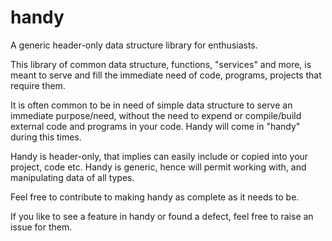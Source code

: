 # handy
A generic header-only data structure library for enthusiasts.

This library of common data structure, functions, "services" and more, is meant to serve and fill the immediate need of code, programs, projects that require them.

It is often common to be in need of simple data structure to serve an immediate purpose/need, without the need to expend or
compile/build external code and programs in your code. Handy will come in "handy" during this times.

Handy is header-only, that implies can easily include or copied into your project, code etc.
Handy is generic, hence will permit working with, and manipulating data of all types.

Feel free to contribute to making handy as complete as it needs to be.

If you like to see a feature in handy or found a defect, feel free to raise an issue for them.

